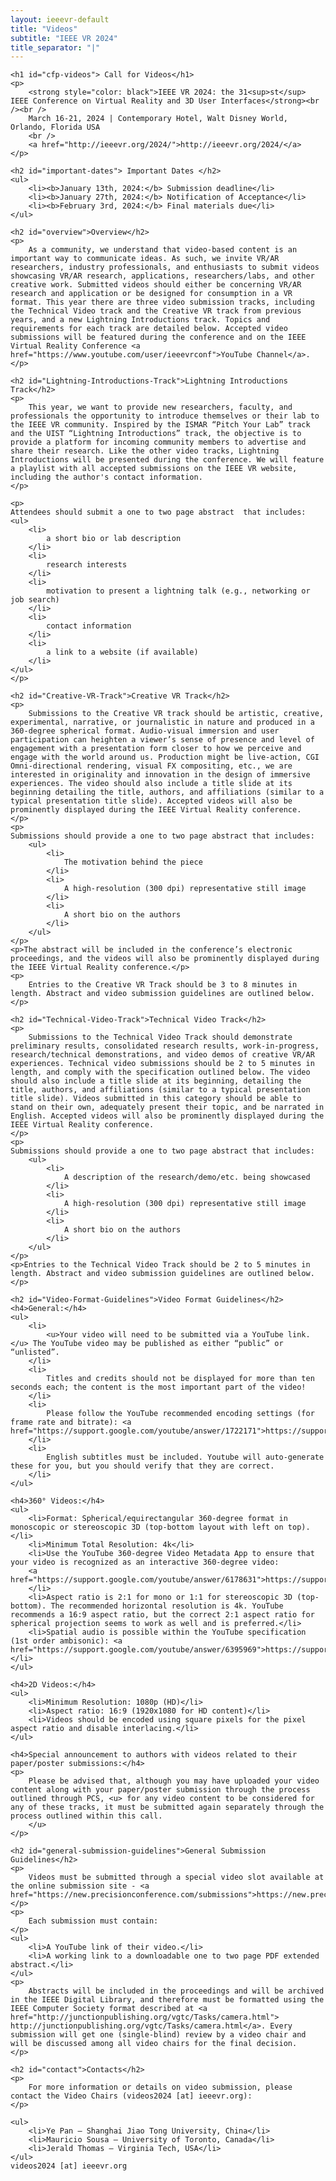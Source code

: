 ```yaml
---
layout: ieeevr-default
title: "Videos"
subtitle: "IEEE VR 2024"
title_separator: "|"
---
```


<div>
    <!-- <p>
        More information coming soon, please watch this space.
    </p> -->
    
    <h1 id="cfp-videos"> Call for Videos</h1>
    <p>
        <strong style="color: black">IEEE VR 2024: the 31<sup>st</sup> IEEE Conference on Virtual Reality and 3D User Interfaces</strong><br /><br />
        March 16-21, 2024 | Contemporary Hotel, Walt Disney World, Orlando, Florida USA
        <br />
        <a href="http://ieeevr.org/2024/">http://ieeevr.org/2024/</a>
    </p>

    <h2 id="important-dates"> Important Dates </h2>
    <ul>
        <li><b>January 13th, 2024:</b> Submission deadline</li>
        <li><b>January 27th, 2024:</b> Notification of Acceptance</li>
        <li><b>February 3rd, 2024:</b> Final materials due</li>
    </ul>

    <h2 id="overview">Overview</h2>
    <p>
        As a community, we understand that video-based content is an important way to communicate ideas. As such, we invite VR/AR researchers, industry professionals, and enthusiasts to submit videos showcasing VR/AR research, applications, researchers/labs, and other creative work. Submitted videos should either be concerning VR/AR research and application or be designed for consumption in a VR format. This year there are three video submission tracks, including the Technical Video track and the Creative VR track from previous years, and a new Lightning Introductions track. Topics and requirements for each track are detailed below. Accepted video submissions will be featured during the conference and on the IEEE Virtual Reality Conference <a href="https://www.youtube.com/user/ieeevrconf">YouTube Channel</a>.
    </p>

    <h2 id="Lightning-Introductions-Track">Lightning Introductions Track</h2>
    <p>
        This year, we want to provide new researchers, faculty, and professionals the opportunity to introduce themselves or their lab to the IEEE VR community. Inspired by the ISMAR “Pitch Your Lab” track and the UIST “Lightning Introductions” track, the objective is to provide a platform for incoming community members to advertise and share their research. Like the other video tracks, Lightning Introductions will be presented during the conference. We will feature a playlist with all accepted submissions on the IEEE VR website, including the author's contact information.
    </p>

    <p>
    Attendees should submit a one to two page abstract  that includes:
    <ul>
        <li>
            a short bio or lab description
        </li>
        <li>
            research interests
        </li>
        <li>
            motivation to present a lightning talk (e.g., networking or job search)
        </li>
        <li>
            contact information
        </li>
        <li>
            a link to a website (if available)
        </li>
    </ul>
    </p>

    <h2 id="Creative-VR-Track">Creative VR Track</h2>
    <p>
        Submissions to the Creative VR track should be artistic, creative, experimental, narrative, or journalistic in nature and produced in a 360-degree spherical format. Audio-visual immersion and user participation can heighten a viewer’s sense of presence and level of engagement with a presentation form closer to how we perceive and engage with the world around us. Production might be live-action, CGI Omni-directional rendering, visual FX compositing, etc., we are interested in originality and innovation in the design of immersive experiences. The video should also include a title slide at its beginning detailing the title, authors, and affiliations (similar to a typical presentation title slide). Accepted videos will also be prominently displayed during the IEEE Virtual Reality conference.
    </p>
    <p>
    Submissions should provide a one to two page abstract that includes:
        <ul>
            <li>
                The motivation behind the piece
            </li>
            <li>
                A high-resolution (300 dpi) representative still image
            </li>
            <li>
                A short bio on the authors
            </li>
        </ul>
    </p>
    <p>The abstract will be included in the conference’s electronic proceedings, and the videos will also be prominently displayed during the IEEE Virtual Reality conference.</p>
    <p>
        Entries to the Creative VR Track should be 3 to 8 minutes in length. Abstract and video submission guidelines are outlined below.
    </p>

    <h2 id="Technical-Video-Track">Technical Video Track</h2>
    <p>
        Submissions to the Technical Video Track should demonstrate preliminary results, consolidated research results, work-in-progress, research/technical demonstrations, and video demos of creative VR/AR experiences. Technical video submissions should be 2 to 5 minutes in length, and comply with the specification outlined below. The video should also include a title slide at its beginning, detailing the title, authors, and affiliations (similar to a typical presentation title slide). Videos submitted in this category should be able to stand on their own, adequately present their topic, and be narrated in English. Accepted videos will also be prominently displayed during the IEEE Virtual Reality conference.
    </p>
    <p>
    Submissions should provide a one to two page abstract that includes:
        <ul>
            <li>
                A description of the research/demo/etc. being showcased
            </li>
            <li>
                A high-resolution (300 dpi) representative still image
            </li>
            <li>
                A short bio on the authors
            </li>
        </ul>
    </p>
    <p>Entries to the Technical Video Track should be 2 to 5 minutes in length. Abstract and video submission guidelines are outlined below.</p>

    <h2 id="Video-Format-Guidelines">Video Format Guidelines</h2>
    <h4>General:</h4>
    <ul>
        <li>
            <u>Your video will need to be submitted via a YouTube link.</u> The YouTube video may be published as either “public” or “unlisted”.
        </li>
        <li>
            Titles and credits should not be displayed for more than ten seconds each; the content is the most important part of the video!
        </li>
        <li>
            Please follow the YouTube recommended encoding settings (for frame rate and bitrate): <a href="https://support.google.com/youtube/answer/1722171">https://support.google.com/youtube/answer/1722171</a>
        </li>
        <li>
            English subtitles must be included. Youtube will auto-generate these for you, but you should verify that they are correct.
        </li>
    </ul>
    
    <h4>360° Videos:</h4>
    <ul>
        <li>Format: Spherical/equirectangular 360-degree format in monoscopic or stereoscopic 3D (top-bottom layout with left on top).</li>
        <li>Minimum Total Resolution: 4k</li>
        <li>Use the YouTube 360-degree Video Metadata App to ensure that your video is recognized as an interactive 360-degree video:
        <a href="https://support.google.com/youtube/answer/6178631">https://support.google.com/youtube/answer/6178631</a>
        </li>
        <li>Aspect ratio is 2:1 for mono or 1:1 for stereoscopic 3D (top-bottom). The recommended horizontal resolution is 4k. YouTube recommends a 16:9 aspect ratio, but the correct 2:1 aspect ratio for spherical projection seems to work as well and is preferred.</li>
        <li>Spatial audio is possible within the YouTube specification (1st order ambisonic): <a href="https://support.google.com/youtube/answer/6395969">https://support.google.com/youtube/answer/6395969</a></li>
    </ul>

    <h4>2D Videos:</h4>
    <ul>
        <li>Minimum Resolution: 1080p (HD)</li>
        <li>Aspect ratio: 16:9 (1920x1080 for HD content)</li>
        <li>Videos should be encoded using square pixels for the pixel aspect ratio and disable interlacing.</li>
    </ul>

    <h4>Special announcement to authors with videos related to their paper/poster submissions:</h4>
    <p>
        Please be advised that, although you may have uploaded your video content along with your paper/poster submission through the process outlined through PCS, <u> for any video content to be considered for any of these tracks, it must be submitted again separately through the process outlined within this call.
        </u>
    </p>

    <h2 id="general-submission-guidelines">General Submission Guidelines</h2>
    <p>
        Videos must be submitted through a special video slot available at the online submission site - <a href="https://new.precisionconference.com/submissions">https://new.precisionconference.com/submissions</a>.
    </p>
    <p>
        Each submission must contain:
    </p>
    <ul>
        <li>A YouTube link of their video.</li>
        <li>A working link to a downloadable one to two page PDF extended abstract.</li>
    </ul>
    <p>
        Abstracts will be included in the proceedings and will be archived in the IEEE Digital Library, and therefore must be formatted using the IEEE Computer Society format described at <a href="http://junctionpublishing.org/vgtc/Tasks/camera.html"> http://junctionpublishing.org/vgtc/Tasks/camera.html</a>. Every submission will get one (single-blind) review by a video chair and will be discussed among all video chairs for the final decision. 
    </p>
    
    <h2 id="contact">Contacts</h2>
    <p>
        For more information or details on video submission, please contact the Video Chairs (videos2024 [at] ieeevr.org):
    </p>

    <ul>
        <li>Ye Pan – Shanghai Jiao Tong University, China</li>
        <li>Mauricio Sousa ‒ University of Toronto, Canada</li>
        <li>Jerald Thomas ‒ Virginia Tech, USA</li>
    </ul>
    videos2024 [at] ieeevr.org
</div>
